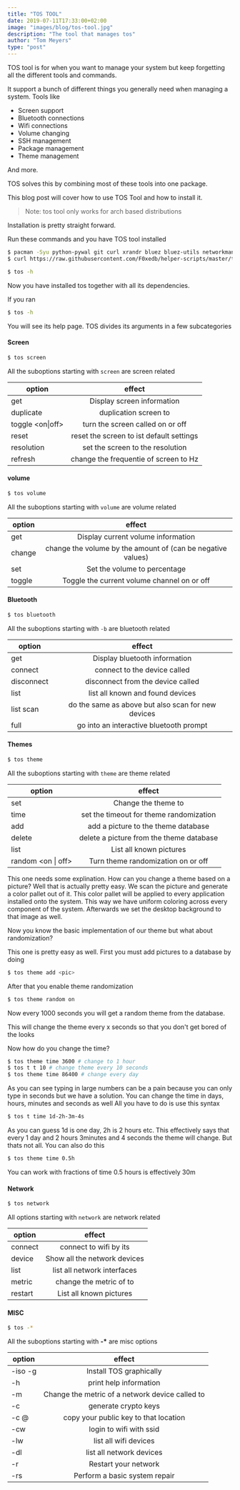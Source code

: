 ```yaml
---
title: "TOS TOOL"
date: 2019-07-11T17:33:00+02:00
image: "images/blog/tos-tool.jpg"
description: "The tool that manages tos"
author: "Tom Meyers"
type: "post"
---
```


TOS tool is for when you want to manage your system but keep forgetting all the different tools and commands.

It support a bunch of different things you generally need when managing a system.
Tools like

- Screen support
- Bluetooth connections
- Wifi connections
- Volume changing
- SSH management
- Package management
- Theme management

And more.

TOS solves this by combining most of these tools into one package.

This blog post will cover how to use TOS Tool and how to install it.

> Note: tos tool only works for arch based distributions

Installation is pretty straight forward.

Run these commands and you have TOS tool installed

```bash
$ pacman -Syu python-pywal git curl xrandr bluez bluez-utils networkmanager
$ curl https://raw.githubusercontent.com/F0xedb/helper-scripts/master/tos > /usr/bin/tos

$ tos -h
```

Now you have installed tos together with all its dependencies.

If you ran

```bash
$ tos -h
```

You will see its help page.
TOS divides its arguments in a few subcategories

#### Screen

```bash
$ tos screen
```

All the suboptions starting with `screen` are screen related

| option                |                      effect                       |
| --------------------- | :-----------------------------------------------: |
| get                   |            Display screen information             |
| duplicate <in> <out>  |         duplication screen <in> to <out>          |
| toggle <in> <on\|off> |       turn the screen called <in> on or off       |
| reset <in>            |   reset the screen <in> to ist default settings   |
| resolution <in> <res> |    set the screen <in> to the resolution <res>    |
| refresh <in> <rate>   | change the frequentie of screen <in> to <rate> Hz |

#### volume

```bash
$ tos volume
```

All the suboptions starting with `volume` are volume related

| option        |                              effect                               |
| ------------- | :---------------------------------------------------------------: |
| get           |                Display current volume information                 |
| change <num>  | change the volume by the amount of <num> (can be negative values) |
| set <percent> |              Set the volume to <percent> percentage               |
| toggle        |            Toggle the current volume channel on or off            |

#### Bluetooth

```bash
$ tos bluetooth
```

All the suboptions starting with `-b` are bluetooth related

| option           |                       effect                       |
| ---------------- | :------------------------------------------------: |
| get              |           Display bluetooth information            |
| connect <dev>    |         connect to the device called <dev>         |
| disconnect <dev> |      disconnect from the device called <dev>       |
| list             |          list all known and found devices          |
| list scan        | do the same as above but also scan for new devices |
| full             |      go into an interactive bluetooth prompt       |

#### Themes

```bash
$ tos theme
```

All the suboptions starting with `theme` are theme related

| option             |                  effect                  |
| ------------------ | :--------------------------------------: |
| set <pic>          |        Change the theme to <pic>         |
| time <time>        | set the timeout for theme randomization  |
| add <pic>          |   add a picture to the theme database    |
| delete <pic>       | delete a picture from the theme database |
| list               |         List all known pictures          |
| random <on \| off> |    Turn theme randomization on or off    |

This one needs some explination. How can you change a theme based on a picture?
Well that is actually pretty easy. We scan the picture and generate a color pallet out of it. This color pallet will be applied to every application installed onto the system. This way we have uniform coloring across every component of the system.
Afterwards we set the desktop background to that image as well.

Now you know the basic implementation of our theme but what about randomization?

This one is pretty easy as well. First you must add pictures to a database by doing

```bash
$ tos theme add <pic>
```

After that you enable theme randomization

```bash
$ tos theme random on
```

Now every 1000 seconds you will get a random theme from the database.

This will change the theme every x seconds so that you don't get bored of the looks

Now how do you change the time?

```bash
$ tos theme time 3600 # change to 1 hour
$ tos t t 10 # change theme every 10 seconds
$ tos theme time 86400 # change every day
```

As you can see typing in large numbers can be a pain because you can only type in seconds but we have a solution. You can change the time in days, hours, minutes and seconds as well All you have to do is use this syntax

```bash
$ tos t time 1d-2h-3m-4s
```

As you can guess 1d is one day, 2h is 2 hours etc.
This effectively says that every 1 day and 2 hours 3minutes and 4 seconds the theme will change. But thats not all. You can also do this

```bash
$ tos theme time 0.5h
```

You can work with fractions of time 0.5 hours is effectively 30m

#### Network

```bash
$ tos network
```

All options starting with `network` are network related

| option                     |                   effect                    |
| -------------------------- | :-----------------------------------------: |
| connect <ssid>             |        connect to wifi by its <ssid>        |
| device                     |        Show all the network devices         |
| list                       |         list all network interfaces         |
| metric <interface> <value> | change the metric of <interface> to <value> |
| restart                    |           List all known pictures           |

#### MISC

```bash
$ tos -*
```

All the suboptions starting with **-\*** are misc options

| option              |                              effect                              |
| ------------------- | :--------------------------------------------------------------: |
| -iso -g             |                     Install TOS graphically                      |
| -h                  |                      print help information                      |
| -m <device> <value> | Change the metric of a network device called <device> to <value> |
| -c                  |                       generate crypto keys                       |
| -c <user>@<ip>      |              copy your public key to that location               |
| -cw <ssid>          |                  login to wifi with ssid <ssid>                  |
| -lw                 |                      list all wifi devices                       |
| -dl                 |                     list all network devices                     |
| -r                  |                       Restart your network                       |
| -rs                 |                  Perform a basic system repair                   |
